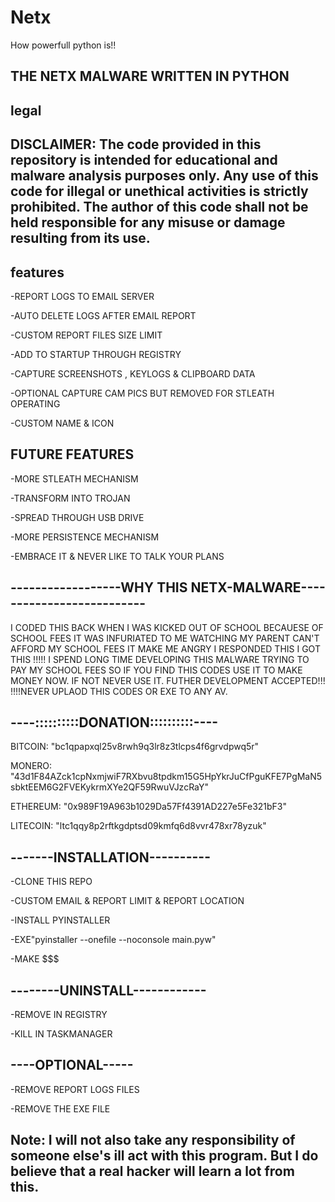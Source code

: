# Netx
How powerfull python is!!

 THE NETX MALWARE WRITTEN IN PYTHON
 -

 legal
 -
 DISCLAIMER: The code provided in this repository is intended for educational and malware analysis purposes only. Any use of this code for illegal or unethical activities is strictly prohibited. The author of this code shall not be held responsible for any misuse or damage resulting from its use.
 -

 features
-
 -REPORT LOGS TO EMAIL SERVER
 
 -AUTO DELETE LOGS AFTER EMAIL REPORT
 
 -CUSTOM REPORT FILES SIZE LIMIT
 
 -ADD TO STARTUP THROUGH REGISTRY
 
 -CAPTURE SCREENSHOTS , KEYLOGS & CLIPBOARD DATA
 
 -OPTIONAL CAPTURE CAM PICS BUT REMOVED FOR STLEATH OPERATING
 
 -CUSTOM NAME & ICON

 FUTURE FEATURES
 -
 -MORE STLEATH MECHANISM
 
 -TRANSFORM INTO TROJAN
 
 -SPREAD THROUGH USB  DRIVE
 
 -MORE PERSISTENCE MECHANISM
 
 -EMBRACE IT & NEVER LIKE TO TALK YOUR PLANS


 ------------------WHY THIS NETX-MALWARE--------------------------
 -
 I CODED THIS BACK WHEN I WAS KICKED OUT OF SCHOOL BECAUESE OF SCHOOL FEES IT WAS INFURIATED TO ME 
 WATCHING MY PARENT CAN'T AFFORD MY SCHOOL FEES IT MAKE ME ANGRY I RESPONDED THIS I GOT THIS !!!!!
 I SPEND LONG TIME DEVELOPING THIS MALWARE  TRYING TO PAY MY SCHOOL FEES SO IF YOU FIND THIS CODES 
 USE IT TO MAKE MONEY NOW.  IF NOT NEVER USE IT.  FUTHER DEVELOPMENT ACCEPTED!!!   
 !!!!NEVER UPLAOD THIS CODES OR EXE TO ANY AV.

 ----::::::::::DONATION::::::::::----
 -
 BITCOIN:    "bc1qpapxql25v8rwh9q3lr8z3tlcps4f6grvdpwq5r"
 
 MONERO:     "43d1F84AZck1cpNxmjwiF7RXbvu8tpdkm15G5HpYkrJuCfPguKFE7PgMaN5sbktEEM6G2FVEKykrmXYe2QF59RwuVJzcRaY"
 
 ETHEREUM:   "0x989F19A963b1029Da57Ff4391AD227e5Fe321bF3"
 
 LITECOIN:   "ltc1qqy8p2rftkgdptsd09kmfq6d8vvr478xr78yzuk"


 -------INSTALLATION----------
 -
 -CLONE THIS REPO
 
 -CUSTOM EMAIL & REPORT LIMIT & REPORT LOCATION
 
 -INSTALL PYINSTALLER

 -EXE"pyinstaller --onefile --noconsole main.pyw"
 
 -MAKE $$$

 --------UNINSTALL------------
 -
 -REMOVE IN REGISTRY
 
 -KILL IN TASKMANAGER
 
 ----OPTIONAL-----
 -
 -REMOVE REPORT LOGS FILES
 
 -REMOVE THE EXE FILE

 Note: I will not also take any responsibility of someone else's ill act with this program. But I do believe that a real hacker will learn a lot from this.
 -
 
